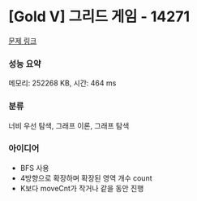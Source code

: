 # [Gold V] 그리드 게임 - 14271 

[문제 링크](https://www.acmicpc.net/problem/14271) 

### 성능 요약

메모리: 252268 KB, 시간: 464 ms

### 분류

너비 우선 탐색, 그래프 이론, 그래프 탐색

### 아이디어
- BFS 사용
- 4방향으로 확장하며 확장된 영역 개수 count
- K보다 moveCnt가 작거나 같을 동안 진행
